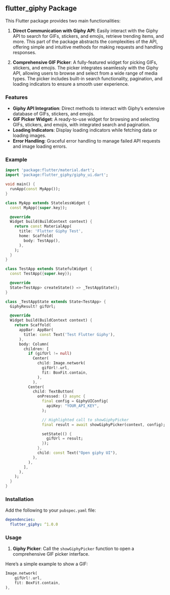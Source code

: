 ## flutter_giphy Package

This Flutter package provides two main functionalities:

1. **Direct Communication with Giphy API**: Easily interact with the Giphy API to search for GIFs, stickers, and emojis, retrieve trending items, and more. This part of the package abstracts the complexities of the API, offering simple and intuitive methods for making requests and handling responses.

2. **Comprehensive GIF Picker**: A fully-featured widget for picking GIFs, stickers, and emojis. The picker integrates seamlessly with the Giphy API, allowing users to browse and select from a wide range of media types. The picker includes built-in search functionality, pagination, and loading indicators to ensure a smooth user experience.

### Features
- **Giphy API Integration**: Direct methods to interact with Giphy’s extensive database of GIFs, stickers, and emojis.
- **GIF Picker Widget**: A ready-to-use widget for browsing and selecting GIFs, stickers, and emojis, with integrated search and pagination.
- **Loading Indicators**: Display loading indicators while fetching data or loading images.
- **Error Handling**: Graceful error handling to manage failed API requests and image loading errors.

### Example

```dart
import 'package:flutter/material.dart';
import 'package:flutter_giphy/giphy_ui.dart';

void main() {
  runApp(const MyApp());
}

class MyApp extends StatelessWidget {
  const MyApp({super.key});

  @override
  Widget build(BuildContext context) {
    return const MaterialApp(
      title: 'Flutter Giphy Test',
      home: Scaffold(
        body: TestApp(),
      ),
    );
  }
}

class TestApp extends StatefulWidget {
  const TestApp({super.key});

  @override
  State<TestApp> createState() => _TestAppState();
}

class _TestAppState extends State<TestApp> {
  GiphyResult? gifUrl;

  @override
  Widget build(BuildContext context) {
    return Scaffold(
      appBar: AppBar(
        title: const Text('Test Flutter Giphy'),
      ),
      body: Column(
        children: [
          if (gifUrl != null)
            Center(
              child: Image.network(
                gifUrl!.url,
                fit: BoxFit.contain,
              ),
            ),
          Center(
            child: TextButton(
              onPressed: () async {
                final config = GiphyUIConfig(
                  apiKey: "YOUR_API_KEY",
                );

                // Highlighted call to showGiphyPicker
                final result = await showGiphyPicker(context, config);

                setState(() {
                  gifUrl = result;
                });
              },
              child: const Text("Open giphy UI"),
            ),
          ),
        ],
      ),
    );
  }
}
```

### Installation
Add the following to your `pubspec.yaml` file:

```yaml
dependencies:
  flutter_giphy: ^1.0.0
```

### Usage
1. **Giphy Picker**: Call the `showGiphyPicker` function to open a comprehensive GIF picker interface.

Here’s a simple example to show a GIF:

```dart
Image.network(
    gifUrl!.url,
    fit: BoxFit.contain,
),
```